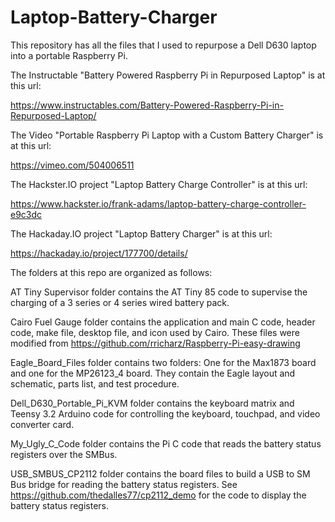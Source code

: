 # Laptop-Battery-Charger
This repository has all the files that I used to repurpose a Dell D630 laptop into a portable Raspberry Pi. 

The Instructable "Battery Powered Raspberry Pi in Repurposed Laptop" is at this url:

https://www.instructables.com/Battery-Powered-Raspberry-Pi-in-Repurposed-Laptop/

The Video "Portable Raspberry Pi Laptop with a Custom Battery Charger" is at this url:

https://vimeo.com/504006511

The Hackster.IO project "Laptop Battery Charge Controller" is at this url:

https://www.hackster.io/frank-adams/laptop-battery-charge-controller-e9c3dc

The Hackaday.IO project "Laptop Battery Charger" is at this url:

https://hackaday.io/project/177700/details/

The folders at this repo are organized as follows:

  AT Tiny Supervisor folder contains the AT Tiny 85 code to supervise the charging of a 3 series or 4 series wired battery pack.
  
  Cairo Fuel Gauge folder contains the application and main C code, header code, make file, desktop file, and icon used by Cairo. These files were modified from 
  https://github.com/rricharz/Raspberry-Pi-easy-drawing
  
  Eagle_Board_Files folder contains two folders: One for the Max1873 board and one for the MP26123_4 board. They contain the Eagle layout and schematic, parts list, and test procedure.
  
  Dell_D630_Portable_Pi_KVM folder contains the keyboard matrix and Teensy 3.2 Arduino code for controlling the keyboard, touchpad, and video converter card.
  
  My_Ugly_C_Code folder contains the Pi C code that reads the battery status registers over the SMBus.
  
  USB_SMBUS_CP2112 folder contains the board files to build a USB to SM Bus bridge for reading the battery status registers. See https://github.com/thedalles77/cp2112_demo for the code to display the battery status registers.
  
  
